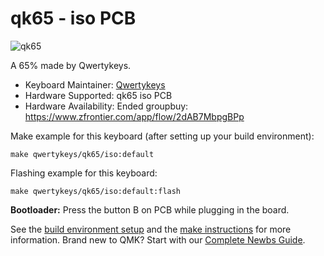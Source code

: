# qk65 - iso PCB

![qk65](https://i.imgur.com/BnZl8Xzh.jpg)

A 65% made by Qwertykeys.

* Keyboard Maintainer: [Qwertykeys](https://github.com/owlab-git)
* Hardware Supported: qk65 iso PCB
* Hardware Availability: Ended groupbuy: https://www.zfrontier.com/app/flow/2dAB7MbpgBPp

Make example for this keyboard (after setting up your build environment):

    make qwertykeys/qk65/iso:default

Flashing example for this keyboard:

    make qwertykeys/qk65/iso:default:flash

**Bootloader:** Press the button B on PCB while plugging in the board.

See the [build environment setup](https://docs.qmk.fm/#/getting_started_build_tools) and the [make instructions](https://docs.qmk.fm/#/getting_started_make_guide) for more information. Brand new to QMK? Start with our [Complete Newbs Guide](https://docs.qmk.fm/#/newbs).